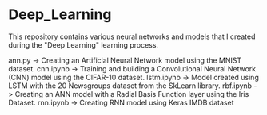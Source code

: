 # Deep_Learning
This repository contains various neural networks and models that I created during the "Deep Learning" learning process.

ann.py -> Creating an Artificial Neural Network model using the MNIST dataset.
cnn.ipynb -> Training and building a Convolutional Neural Network (CNN) model using the CIFAR-10 dataset.
lstm.ipynb -> Model created using LSTM with the 20 Newsgroups dataset from the SkLearn library.
rbf.ipynb -> Creating an ANN model with a Radial Basis Function layer using the Iris Dataset.
rnn.ipynb -> Creating RNN model using Keras IMDB dataset
